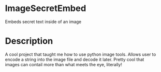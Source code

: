 # ImageSecretEmbed
Embeds secret text inside of an image

# Description
A cool project that taught me how to use python image tools. Allows user to encode a string into the image file and decode it later. Pretty cool that images can contail more than what meets the eye, literally!
